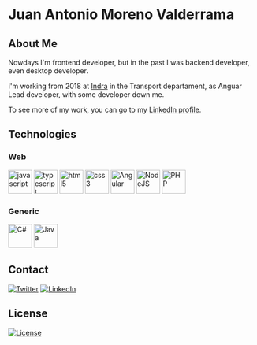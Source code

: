 
# Juan Antonio Moreno Valderrama

## About Me

Nowdays I'm frontend developer, but in the past I was backend developer, even desktop developer.

I'm working from 2018 at [Indra](http://indracompany.com/en) in the Transport departament, as Anguar Lead developer, with some developer down me.

To see more of my work, you can go to my [LinkedIn profile](http://linkedin.com/in/juan-antonio-moreno-valderrama).

## Technologies

### Web
<p align="left">
  <img src="https://konpa.github.io/devicon/devicon.git/icons/javascript/javascript-original.svg" alt="javascript" width="48px" height="48px"/>
  <img src="https://konpa.github.io/devicon/devicon.git/icons/typescript/typescript-original.svg" alt="typescript" width="48px" height="48px"/>
  <img src="https://konpa.github.io/devicon/devicon.git/icons/html5/html5-original-wordmark.svg" alt="html5" width="48px" height="48px"/>
  <img src="https://konpa.github.io/devicon/devicon.git/icons/css3/css3-original-wordmark.svg" alt="css3" width="48px" height="48px"/>
  <img src="https://konpa.github.io/devicon/devicon.git/icons/angularjs/angularjs-original.svg" alt="Angular" width="48px" height="48px"/>
  <img src="https://konpa.github.io/devicon/devicon.git/icons/nodejs/nodejs-original.svg" alt="NodeJS" width="48px" height="48px"/>
  <img src="https://konpa.github.io/devicon/devicon.git/icons/php/php-plain.svg" alt="PHP" width="48px" height="48px"/>
</p>

### Generic
<p align="left">
  <img src="https://konpa.github.io/devicon/devicon.git/icons/csharp/csharp-original.svg" alt="C#" width="48px" height="48px"/>
  <img src="https://konpa.github.io/devicon/devicon.git/icons/java/java-original.svg" alt="Java" width="48px" height="48px"/>
</p>

## Contact
<a href="https://twitter.com/jmorenovade"><img src="https://img.shields.io/twitter/follow/jmorenovalde?label=Twitter&style=social" alt="Twitter"></a>
<a href="https://www.linkedin.com/in/juan-antonio-moreno-valderrama/"><img src="https://img.shields.io/badge/LinkedIn--_.svg?style=social&logo=linkedin" alt="LinkedIn"></a>

## License

[![License](http://img.shields.io/:license-mit-blue.svg?style=flat-square)](http://badges.mit-license.org)